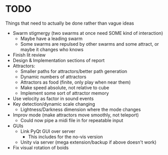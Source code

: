 # TODO

Things that need to actually be done rather than vague ideas

* Swarm stigmergy (two swarms at once need SOME kind of interaction)
	* Maybe have a leading swarm
	* Some swarms are repulsed by other swarms and some attract, or maybe it changes who knows
* Finish lit review
* Design & Implementation sections of report
* Attractors:
	* Smaller paths for attractors/better path generation
	* Dynamic numbers of attractors
	* Attractors as food (finite, only play when near them)
	* Make speed absolute, not relative to cube
	* Implement some sort of attractor memory
* Use velocity as factor in sound events
* Key detection/dynamic scale changing
	* Lightness/Darkness dimension where the mode changes
* Improv mode (make attractors move smoothly, not teleport)
	* Could now pipe a midi file in for repeatable input
* GUIs
	* Link PyQt GUI over server
		* This includes for the no-vis version
	* Unity via server (mega extension/backup if above doesn't work)
* Fix visual rotation of boids